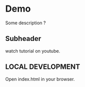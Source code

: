 # Demo

Some description ?

## Subheader

watch tutorial on youtube.

## LOCAL DEVELOPMENT

Open index.html in your browser.
